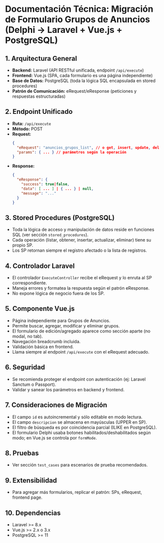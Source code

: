 # Documentación Técnica: Migración de Formulario Grupos de Anuncios (Delphi → Laravel + Vue.js + PostgreSQL)

## 1. Arquitectura General
- **Backend:** Laravel (API RESTful unificada, endpoint `/api/execute`)
- **Frontend:** Vue.js (SPA, cada formulario es una página independiente)
- **Base de Datos:** PostgreSQL (toda la lógica SQL encapsulada en stored procedures)
- **Patrón de Comunicación:** eRequest/eResponse (peticiones y respuestas estructuradas)

## 2. Endpoint Unificado
- **Ruta:** `/api/execute`
- **Método:** POST
- **Request:**
  ```json
  {
    "eRequest": "anuncios_grupos_list", // o get, insert, update, delete
    "params": { ... } // parámetros según la operación
  }
  ```
- **Response:**
  ```json
  {
    "eResponse": {
      "success": true|false,
      "data": [ ... ] | { ... } | null,
      "message": "..."
    }
  }
  ```

## 3. Stored Procedures (PostgreSQL)
- Toda la lógica de acceso y manipulación de datos reside en funciones SQL (ver sección `stored_procedures`).
- Cada operación (listar, obtener, insertar, actualizar, eliminar) tiene su propio SP.
- Los SP retornan siempre el registro afectado o la lista de registros.

## 4. Controlador Laravel
- El controlador `ExecuteController` recibe el eRequest y lo enruta al SP correspondiente.
- Maneja errores y formatea la respuesta según el patrón eResponse.
- No expone lógica de negocio fuera de los SP.

## 5. Componente Vue.js
- Página independiente para Grupos de Anuncios.
- Permite buscar, agregar, modificar y eliminar grupos.
- El formulario de edición/agregado aparece como sección aparte (no modal, no tab).
- Navegación breadcrumb incluida.
- Validación básica en frontend.
- Llama siempre al endpoint `/api/execute` con el eRequest adecuado.

## 6. Seguridad
- Se recomienda proteger el endpoint con autenticación (ej: Laravel Sanctum o Passport).
- Validar y sanear los parámetros en backend y frontend.

## 7. Consideraciones de Migración
- El campo `id` es autoincremental y sólo editable en modo lectura.
- El campo `descripcion` se almacena en mayúsculas (UPPER en SP).
- El filtro de búsqueda es por coincidencia parcial (ILIKE en PostgreSQL).
- El formulario Delphi usaba botones habilitados/deshabilitados según modo; en Vue.js se controla por `formMode`.

## 8. Pruebas
- Ver sección `test_cases` para escenarios de prueba recomendados.

## 9. Extensibilidad
- Para agregar más formularios, replicar el patrón: SPs, eRequest, frontend page.

## 10. Dependencias
- Laravel >= 8.x
- Vue.js >= 2.x o 3.x
- PostgreSQL >= 11

